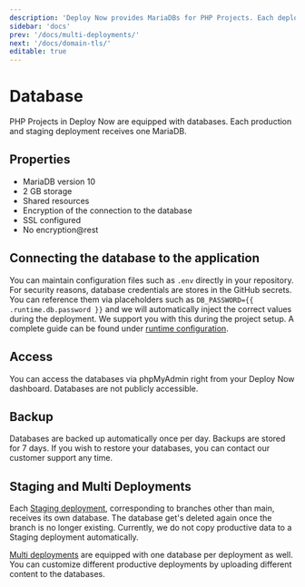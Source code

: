 ```yaml
---
description: 'Deploy Now provides MariaDBs for PHP Projects. Each deployment receives its own database that can be managed via phpMyAdmin.'
sidebar: 'docs'
prev: '/docs/multi-deployments/'
next: '/docs/domain-tls/'
editable: true
---
```


# Database

PHP Projects in Deploy Now are equipped with databases. Each production and staging deployment receives one MariaDB. 

## Properties 
- MariaDB version 10
- 2 GB storage
- Shared resources
- Encryption of the connection to the database 
- SSL configured
- No encryption@rest

## Connecting the database to the application

You can maintain configuration files such as `.env` directly in your repository. For security reasons, database credentials are stores in the GitHub secrets. 
You can reference them via placeholders such as `DB_PASSWORD={{ .runtime.db.password }}` and we will automatically inject the correct values during the deployment. 
We support you with this during the project setup. A complete guide can be found under [runtime configuration](https://docs.ionos.space/docs/runtime-configuration/).

## Access

You can access the databases via phpMyAdmin right from your Deploy Now dashboard. Databases are not publicly accessible. 

## Backup 

Databases are backed up automatically once per day. Backups are stored for 7 days. If you wish to restore your databases, you can contact our customer support any time.

## Staging and Multi Deployments

Each [Staging deployment](https://docs.ionos.space/docs/staging-deployments/), corresponding to branches other than main, receives its own database. 
The database get's deleted again once the branch is no longer existing. Currently, we do not copy productive data to a Staging deployment automatically.

[Multi deployments](https://docs.ionos.space/docs/multi-deployments/) are equipped with one database per deployment as well. You can customize different productive deployments by uploading different content to the databases.
